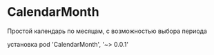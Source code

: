 # CalendarMonth
Простой календарь по месяцам, с возможностью выбора периода


установка pod 'CalendarMonth', '~> 0.0.1'
